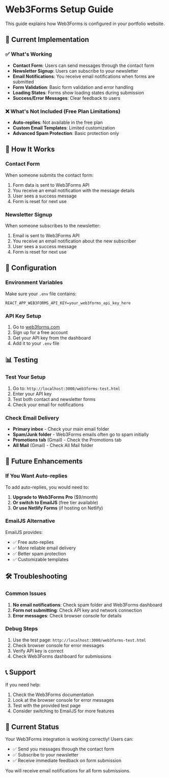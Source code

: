 # Web3Forms Setup Guide

This guide explains how Web3Forms is configured in your portfolio website.

## 🎯 Current Implementation

### ✅ What's Working
- **Contact Form**: Users can send messages through the contact form
- **Newsletter Signup**: Users can subscribe to your newsletter
- **Email Notifications**: You receive email notifications when forms are submitted
- **Form Validation**: Basic form validation and error handling
- **Loading States**: Forms show loading states during submission
- **Success/Error Messages**: Clear feedback to users

### ❌ What's Not Included (Free Plan Limitations)
- **Auto-replies**: Not available in the free plan
- **Custom Email Templates**: Limited customization
- **Advanced Spam Protection**: Basic protection only

## 📧 How It Works

### Contact Form
When someone submits the contact form:
1. Form data is sent to Web3Forms API
2. You receive an email notification with the message details
3. User sees a success message
4. Form is reset for next use

### Newsletter Signup
When someone subscribes to the newsletter:
1. Email is sent to Web3Forms API
2. You receive an email notification about the new subscriber
3. User sees a success message
4. Form is reset for next use

## 🔧 Configuration

### Environment Variables
Make sure your `.env` file contains:
```env
REACT_APP_WEB3FORMS_API_KEY=your_web3forms_api_key_here
```

### API Key Setup
1. Go to [web3forms.com](https://web3forms.com)
2. Sign up for a free account
3. Get your API key from the dashboard
4. Add it to your `.env` file

## 📊 Testing

### Test Your Setup
1. Go to: `http://localhost:3000/web3forms-test.html`
2. Enter your API key
3. Test both contact and newsletter forms
4. Check your email for notifications

### Check Email Delivery
- **Primary inbox** - Check your main email folder
- **Spam/Junk folder** - Web3Forms emails often go to spam initially
- **Promotions tab** (Gmail) - Check the Promotions tab
- **All Mail** (Gmail) - Check All Mail folder

## 🚀 Future Enhancements

### If You Want Auto-replies
To add auto-replies, you would need to:
1. **Upgrade to Web3Forms Pro** ($9/month)
2. **Or switch to EmailJS** (free tier available)
3. **Or use Netlify Forms** (if hosting on Netlify)

### EmailJS Alternative
EmailJS provides:
- ✅ Free auto-replies
- ✅ More reliable email delivery
- ✅ Better spam protection
- ✅ Customizable templates

## 🛠️ Troubleshooting

### Common Issues
1. **No email notifications**: Check spam folder and Web3Forms dashboard
2. **Form not submitting**: Check API key and network connection
3. **Error messages**: Check browser console for details

### Debug Steps
1. Use the test page: `http://localhost:3000/web3forms-test.html`
2. Check browser console for error messages
3. Verify API key is correct
4. Check Web3Forms dashboard for submissions

## 📞 Support

If you need help:
1. Check the Web3Forms documentation
2. Look at the browser console for error messages
3. Test with the provided test page
4. Consider switching to EmailJS for more features

## 🎉 Current Status

Your Web3Forms integration is working correctly! Users can:
- ✅ Send you messages through the contact form
- ✅ Subscribe to your newsletter
- ✅ Receive immediate feedback on form submission

You will receive email notifications for all form submissions. 